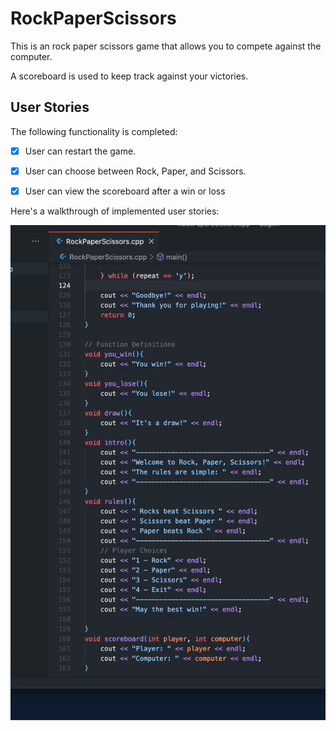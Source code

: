 # RockPaperScissors
This is an rock paper scissors game that allows you to compete against the computer.

A scoreboard is used to keep track against your victories. 

## User Stories

The following functionality is completed:

- [x] User can restart the game.
- [x] User can choose between Rock, Paper, and Scissors.
- [x] User can view the scoreboard after a win or loss



Here's a walkthrough of implemented user stories:

<img src='https://github.com/PhuxWil/RockPaperScissors/blob/main/RPS.gif' title='Video Walkthrough' width='' alt='Video Walkthrough' />
